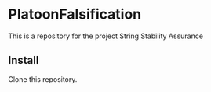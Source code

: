# PlatoonFalsification

This is a repository for the project String Stability Assurance

## Install
Clone this repository.

